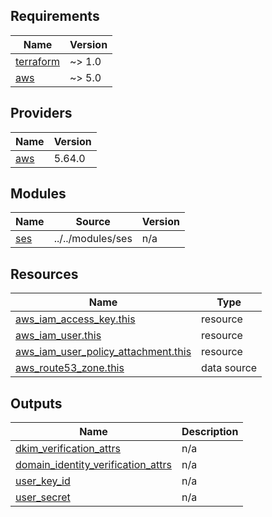 <!-- BEGIN_TF_DOCS -->
## Requirements

| Name | Version |
|------|---------|
| <a name="requirement_terraform"></a> [terraform](#requirement\_terraform) | ~> 1.0 |
| <a name="requirement_aws"></a> [aws](#requirement\_aws) | ~> 5.0 |

## Providers

| Name | Version |
|------|---------|
| <a name="provider_aws"></a> [aws](#provider\_aws) | 5.64.0 |

## Modules

| Name | Source | Version |
|------|--------|---------|
| <a name="module_ses"></a> [ses](#module\_ses) | ../../modules/ses | n/a |

## Resources

| Name | Type |
|------|------|
| [aws_iam_access_key.this](https://registry.terraform.io/providers/hashicorp/aws/latest/docs/resources/iam_access_key) | resource |
| [aws_iam_user.this](https://registry.terraform.io/providers/hashicorp/aws/latest/docs/resources/iam_user) | resource |
| [aws_iam_user_policy_attachment.this](https://registry.terraform.io/providers/hashicorp/aws/latest/docs/resources/iam_user_policy_attachment) | resource |
| [aws_route53_zone.this](https://registry.terraform.io/providers/hashicorp/aws/latest/docs/data-sources/route53_zone) | data source |

## Outputs

| Name | Description |
|------|-------------|
| <a name="output_dkim_verification_attrs"></a> [dkim\_verification\_attrs](#output\_dkim\_verification\_attrs) | n/a |
| <a name="output_domain_identity_verification_attrs"></a> [domain\_identity\_verification\_attrs](#output\_domain\_identity\_verification\_attrs) | n/a |
| <a name="output_user_key_id"></a> [user\_key\_id](#output\_user\_key\_id) | n/a |
| <a name="output_user_secret"></a> [user\_secret](#output\_user\_secret) | n/a |
<!-- END_TF_DOCS -->